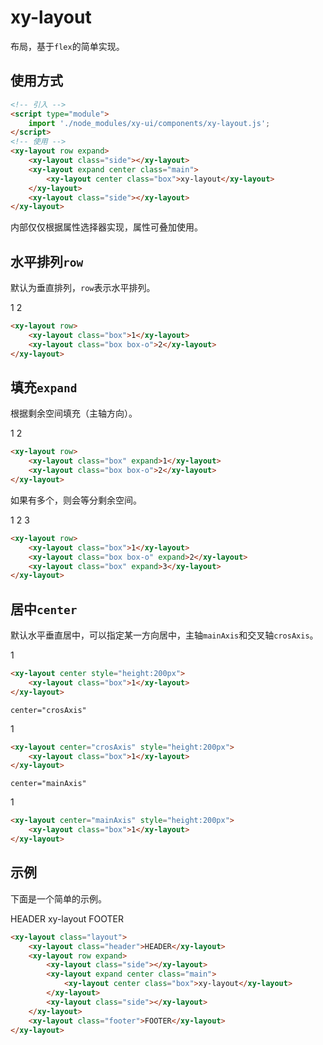 # xy-layout

布局，基于`flex`的简单实现。

## 使用方式

```html
<!-- 引入 -->
<script type="module">
    import './node_modules/xy-ui/components/xy-layout.js';
</script>
<!-- 使用 -->
<xy-layout row expand>
    <xy-layout class="side"></xy-layout>
    <xy-layout expand center class="main">
        <xy-layout center class="box">xy-layout</xy-layout>
    </xy-layout>
    <xy-layout class="side"></xy-layout>
</xy-layout>
```

内部仅仅根据属性选择器实现，属性可叠加使用。

## 水平排列`row`

默认为垂直排列，`row`表示水平排列。

<xy-layout row>
    <xy-layout class="box">1</xy-layout>
    <xy-layout class="box box-o">2</xy-layout>
</xy-layout>

```html
<xy-layout row>
    <xy-layout class="box">1</xy-layout>
    <xy-layout class="box box-o">2</xy-layout>
</xy-layout>
```

## 填充`expand`

根据剩余空间填充（主轴方向）。

<xy-layout row>
    <xy-layout class="box" expand>1</xy-layout>
    <xy-layout class="box box-o">2</xy-layout>
</xy-layout>

```html
<xy-layout row>
    <xy-layout class="box" expand>1</xy-layout>
    <xy-layout class="box box-o">2</xy-layout>
</xy-layout>
```

如果有多个，则会等分剩余空间。

<xy-layout row>
    <xy-layout class="box">1</xy-layout>
    <xy-layout class="box box-o" expand>2</xy-layout>
    <xy-layout class="box" expand>3</xy-layout>
</xy-layout>

```html
<xy-layout row>
    <xy-layout class="box">1</xy-layout>
    <xy-layout class="box box-o" expand>2</xy-layout>
    <xy-layout class="box" expand>3</xy-layout>
</xy-layout>
```

## 居中`center`

默认水平垂直居中，可以指定某一方向居中，主轴`mainAxis`和交叉轴`crosAxis`。

<xy-layout center style="height:200px">
    <xy-layout class="box">1</xy-layout>
</xy-layout>

```html
<xy-layout center style="height:200px">
    <xy-layout class="box">1</xy-layout>
</xy-layout>
```

`center="crosAxis"`

<xy-layout center="crosAxis" style="height:200px">
    <xy-layout class="box">1</xy-layout>
</xy-layout>

```html
<xy-layout center="crosAxis" style="height:200px">
    <xy-layout class="box">1</xy-layout>
</xy-layout>
```

`center="mainAxis"`

<xy-layout center="mainAxis" style="height:200px">
    <xy-layout class="box">1</xy-layout>
</xy-layout>

```html
<xy-layout center="mainAxis" style="height:200px">
    <xy-layout class="box">1</xy-layout>
</xy-layout>
```

## 示例

下面是一个简单的示例。

<xy-layout class="layout">
    <xy-layout class="header">HEADER</xy-layout>
    <xy-layout row expand>
        <xy-layout class="side"></xy-layout>
        <xy-layout expand center class="main">
            <xy-layout center class="box">xy-layout</xy-layout>
        </xy-layout>
        <xy-layout class="side"></xy-layout>
    </xy-layout>
    <xy-layout class="footer">FOOTER</xy-layout>
</xy-layout>

```html
<xy-layout class="layout">
    <xy-layout class="header">HEADER</xy-layout>
    <xy-layout row expand>
        <xy-layout class="side"></xy-layout>
        <xy-layout expand center class="main">
            <xy-layout center class="box">xy-layout</xy-layout>
        </xy-layout>
        <xy-layout class="side"></xy-layout>
    </xy-layout>
    <xy-layout class="footer">FOOTER</xy-layout>
</xy-layout>
```